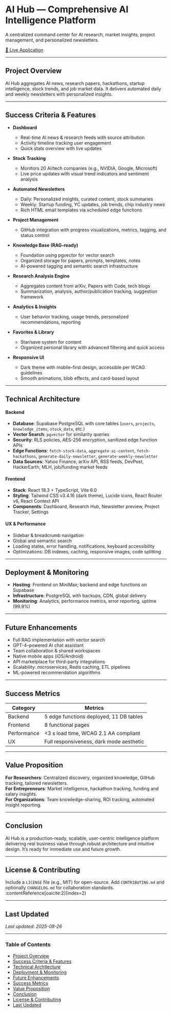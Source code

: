 #  AI Hub — Comprehensive AI Intelligence Platform

A centralized command center for AI research, market insights, project management, and personalized newsletters.

[🔗 Live Application](https://ai-hub.mikepfunk.com)

---

##  Project Overview

AI Hub aggregates AI news, research papers, hackathons, startup intelligence, stock trends, and job market data. It delivers automated daily and weekly newsletters with personalized insights.

---

##  Success Criteria & Features

- **Dashboard**  
  - Real-time AI news & research feeds with source attribution  
  - Activity timeline tracking user engagement  
  - Quick stats overview with live updates

- **Stock Tracking**  
  - Monitors 20 AI/tech companies (e.g., NVIDIA, Google, Microsoft)  
  - Live price updates with visual trend indicators and sentiment analysis

- **Automated Newsletters**  
  - Daily: Personalized insights, curated content, stock summaries  
  - Weekly: Startup funding, YC updates, job trends, chip industry news  
  - Rich HTML email templates via scheduled edge functions

- **Project Management**  
  - GitHub integration with progress visualizations, metrics, tagging, and status control

- **Knowledge Base (RAG-ready)**  
  - Foundation using pgvector for vector search  
  - Organized storage for papers, prompts, templates, notes  
  - AI-powered tagging and semantic search infrastructure

- **Research Analysis Engine**  
  - Aggregates content from arXiv, Papers with Code, tech blogs  
  - Summarization, analysis, author/publication tracking, suggestion framework

- **Analytics & Insights**  
  - User behavior tracking, usage trends, personalized recommendations, reporting

- **Favorites & Library**  
  - Star/save system for content  
  - Organized personal library with advanced filtering and quick access

- **Responsive UI**  
  - Dark theme with mobile-first design, accessible per WCAG guidelines  
  - Smooth animations, blob effects, and card-based layout

---

##  Technical Architecture

#### Backend
- **Database**: Supabase PostgreSQL with core tables (`users`, `projects`, `knowledge_items`, `stock_data`, etc.)
- **Vector Search**: `pgvector` for similarity queries  
- **Security**: RLS policies, AES-256 encryption, sanitized edge function APIs
- **Edge Functions**: `fetch-stock-data`, `aggregate-ai-content`, `fetch-hackathons`, `generate-daily-newsletter`, `generate-weekly-newsletter`
- **Data Sources**: Yahoo Finance, arXiv API, RSS feeds, DevPost, HackerEarth, MLH, job/funding market feeds

#### Frontend
- **Stack**: React 18.3 + TypeScript, Vite 6.0  
- **Styling**: Tailwind CSS v3.4.16 (dark theme), Lucide icons, React Router v6, React Context API  
- **Components**: Dashboard, Research Hub, Newsletter preview, Project Tracker, Settings

#### UX & Performance
- Sidebar & breadcrumb navigation
- Global and semantic search
- Loading states, error handling, notifications, keyboard accessibility
- Optimizations: DB indexes, caching, responsive images, code splitting

---

##  Deployment & Monitoring

- **Hosting**: Frontend on MiniMax; backend and edge functions on Supabase  
- **Infrastructure**: PostgreSQL with backups, CDN, global delivery  
- **Monitoring**: Analytics, performance metrics, error reporting, uptime (99.9%)

---

##  Future Enhancements

- Full RAG implementation with vector search  
- GPT-4–powered AI chat assistant  
- Team collaboration & shared workspaces  
- Native mobile apps (iOS/Android)  
- API marketplace for third-party integrations  
- Scalability: microservices, Redis caching, ETL pipelines  
- ML-powered recommendation algorithms

---

##  Success Metrics

| Category           | Metrics                                  |
|--------------------|-------------------------------------------|
| Backend            | 5 edge functions deployed, 11 DB tables   |
| Frontend          | 8 functional pages                        |
| Performance       | <3 s load time, WCAG 2.1 AA compliant      |
| UX                | Full responsiveness, dark mode aesthetic   |

---

##  Value Proposition

**For Researchers**: Centralized discovery, organized knowledge, GitHub tracking, tailored newsletters.  
**For Entrepreneurs**: Market intelligence, hackathon tracking, funding and salary insights.  
**For Organizations**: Team knowledge-sharing, ROI tracking, automated insight reporting.

---

##  Conclusion

AI Hub is a production-ready, scalable, user-centric intelligence platform delivering real business value through robust architecture and intuitive design. It’s ready for immediate use and future growth.

---

##  License & Contributing

Include a `LICENSE` file (e.g., MIT) for open-source. Add `CONTRIBUTING.md` and optionally `CHANGELOG.md` for collaboration standards. :contentReference[oaicite:2]{index=2}

---

##  Last Updated

_Last updated: 2025-08-26_

---

###  Table of Contents

- [Project Overview](#project-overview)  
- [Success Criteria & Features](#success-criteria--features)  
- [Technical Architecture](#technical-architecture)  
- [Deployment & Monitoring](#deployment--monitoring)  
- [Future Enhancements](#future-enhancements)  
- [Success Metrics](#success-metrics)  
- [Value Proposition](#value-proposition)  
- [Conclusion](#conclusion)  
- [License & Contributing](#license--contributing)  
- [Last Updated](#last-updated)  
